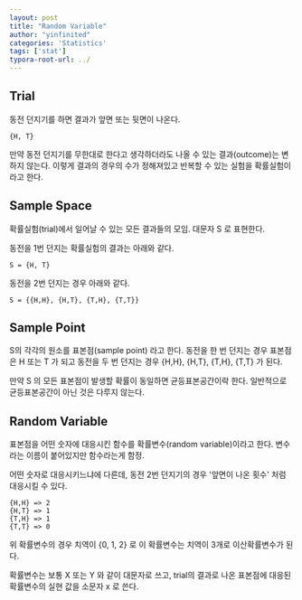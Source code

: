 ```yaml
---
layout: post
title: "Random Variable"
author: "yinfinited"
categories: 'Statistics'
tags: ['stat']
typora-root-url: ../
---
```


## Trial

동전 던지기를 하면 결과가 앞면 또는 뒷면이 나온다.

```
{H, T}
```

만약 동전 던지기를 무한대로 한다고 생각하더라도 나올 수 있는 결과(outcome)는 변하지 않는다. 이렇게 결과의 경우의 수가 정해져있고 반복할 수 있는 실험을 확률실험이라고 한다. 

## Sample Space

확률실험(trial)에서 일어날 수 있는 모든 결과들의 모임. 대문자 S 로 표현한다.

동전을 1번 던지는 확률실험의 결과는 아래와 같다.

```
S = {H, T}
```

동전을 2번 던지는 경우 아래와 같다.

```
S = {{H,H}, {H,T}, {T,H}, {T,T}} 
```

## Sample Point

S의 각각의 원소를 표본점(sample point) 라고 한다. 동전을 한 번 던지는 경우 표본점은 H 또는 T 가 되고 동전을 두 번 던지는 경우 {H,H}, {H,T}, {T,H}, {T,T} 가 된다.

만약 S 의 모든 표본점이 발생할 확률이 동일하면 균등표본공간이락 한다. 일반적으로 균등표본공간이 아닌 것은 다루지 않는다.

## Random Variable

표본점을 어떤 숫자에 대응시킨 함수를 확률변수(random variable)이라고 한다. 변수라는 이름이 붙어있지만 함수라는게 함정.

어떤 숫자로 대응시키느냐에 다른데, 동전 2번 던지기의 경우 '앞면이 나온 횟수' 처럼 대응시킬 수 있다.

```
{H,H} => 2
{H,T} => 1
{T,H} => 1
{T,T} => 0
```

위 확률변수의 경우 치역이 {0, 1, 2} 로 이 확률변수는 치역이 3개로 이산확률변수가 된다.

확률변수는 보통 X 또는 Y 와 같이 대문자로 쓰고, trial의 결과로 나온 표본점에 대응된 확률변수의 실현 값을 소문자 x 로 쓴다.



